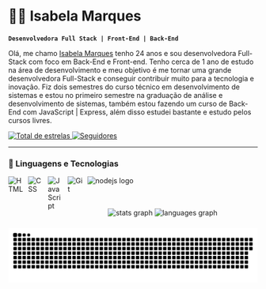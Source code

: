 # 👩‍💻 Isabela Marques 

**`Desenvolvedora Full Stack | Front-End | Back-End`**

Olá, me chamo [Isabela Marques](https://www.linkedin.com/in/isabela-marques-725a92332/) tenho 24 anos e sou desenvolvedora Full-Stack com foco em Back-End e Front-end. Tenho cerca de 1 ano de estudo na área de desenvolvimento e meu objetivo é me tornar uma grande desenvolvedora Full-Stack e conseguir contribuir muito para a tecnologia e inovação. Fiz dois semestres do curso técnico em desenvolvimento de sistemas e estou no primeiro semestre na graduação de análise e desenvolvimento de sistemas, também estou fazendo um curso de Back-End com JavaScript | Express, além disso estudei bastante e estudo pelos cursos livres.


<p align="left">
    <a href="https://github.com/isabelamarquess?tab=repositories&sort=stargazers">
        <img 
            alt="Total de estrelas" 
            title="Total de estrelas GitHub" 
            src="https://custom-icon-badges.demolab.com/github/stars/isabelamarquess?color=55960c&style=for-the-badge&labelColor=488207&logo=star&label=estrelas"
        />
    </a>
    <a href="https://github.com/isabelamarquess?tab=followers">
        <img 
            alt="Seguidores" 
            title="Me siga no GitHub" 
            src="https://custom-icon-badges.demolab.com/github/followers/isabelamarquess?color=236ad3&labelColor=1155ba&style=for-the-badge&logo=github&label=Seguidores&logoColor=white"
        />
    </a>
</p>

---

### 🤖 Linguagens e Tecnologias

<img 
    align="left" 
    alt="HTML"
    title="HTML" 
    width="30px" 
    style="padding-right: 10px;" 
    src="https://cdn.jsdelivr.net/gh/devicons/devicon@latest/icons/html5/html5-original.svg" 
/>
<img 
    align="left" 
    alt="CSS" 
    title="CSS"
    width="30px" 
    style="padding-right: 10px;" 
    src="https://cdn.jsdelivr.net/gh/devicons/devicon@latest/icons/css3/css3-original.svg" 
/>
<img 
    align="left" 
    alt="JavaScript" 
    title="JavaScript"
    width="30px" 
    style="padding-right: 10px;" 
    src="https://cdn.jsdelivr.net/gh/devicons/devicon@latest/icons/javascript/javascript-original.svg" 
/>

<img 
    align="left" 
    alt="Git" 
    title="Git"
    width="30px" 
    style="padding-right: 10px;" 
    src="https://cdn.jsdelivr.net/gh/devicons/devicon@latest/icons/git/git-original.svg" 
/>
 <img src="https://cdn.jsdelivr.net/gh/devicons/devicon/icons/nodejs/nodejs-original.svg" height="30" alt="nodejs logo"  />

<br/>
<br/>


<div align="center">
  <img src="https://github-readme-stats.vercel.app/api?username=isabelamarquess&hide_title=false&hide_rank=false&show_icons=true&include_all_commits=true&count_private=true&disable_animations=false&theme=dracula&locale=en&hide_border=false&order=1" height="150" alt="stats graph"  />
  <img src="https://github-readme-stats.vercel.app/api/top-langs?username=isabelamarquess&locale=en&hide_title=false&layout=compact&card_width=320&langs_count=5&theme=dracula&hide_border=false&order=2" height="150" alt="languages graph"  />
</div>

###

<img src="https://raw.githubusercontent.com/isabelamarquess/isabelamarquess/output/snake.svg" alt="Snake animation" />

###
